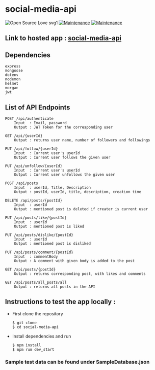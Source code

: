 # social-media-api

![Open Source Love svg1](https://badges.frapsoft.com/os/v1/open-source.svg?v=103)
[![Maintenance](https://img.shields.io/badge/Maintained-yes-green.svg)](https://github.com/RisHaV-IITKGP/social-media-api)
[![Maintenance](https://img.shields.io/badge/Deployed-yes-green.svg)](https://social-media-api-8vix.onrender.com)

## Link to hosted app : [social-media-api](https://social-media-api-8vix.onrender.com)

## Dependencies

    express
    mongoose 
    dotenv 
    nodemon 
    helmet
    morgan 
    jwt

## List of API Endpoints

    POST /api/authenticate
        Input  : Email, password
        Output : JWT Token for the corresponding user

    GET /api/{userId}
        Output : returns user name, number of followers and followings

    PUT /api/follow/{userId}
        Input  : Current user's userId
        Output : Current user follows the given user

    PUT /api/unfollow/{userId}
        Input  : Current user's userId
        Output : Current user unfollows the given user

    POST /api/posts
        Input  : userId, Title, Description
        Output : postId, userId, title, description, creation time

    DELETE /api/posts/{postId}
        Input  : userId
        Output : mentioned post is deleted if creater is current user

    PUT /api/posts/like/{postId}
        Input  : userId
        Output : mentioned post is liked

    PUT /api/posts/dislike/{postId}
        Input  : userId
        Output : mentioned post is disliked

    PUT /api/posts/comment/{postId}
        Input  : commentBody
        Output : A comment with given body is added to the post
    
    GET /api/posts/{postId}
        Output : returns corresponding post, with likes and comments

    GET /api/posts/all_posts/all
        Output : returns all posts in the API


## Instructions to test the app locally :

* First clone the repository
  
      $ git clone
      $ cd social-media-api
* Install dependencies and run

      $ npm install
      $ npm run dev_start


### Sample test data can be found under SampleDatabase.json